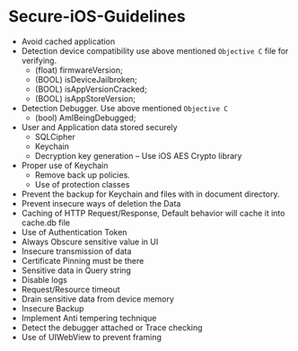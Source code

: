 # Secure-iOS-Guidelines

  - Avoid cached application
  - Detection device compatibility use above mentioned `Objective C` file for verifying.
      - (float) firmwareVersion;
      - (BOOL) isDeviceJailbroken;
      - (BOOL) isAppVersionCracked;
      - (BOOL) isAppStoreVersion;
  - Detection Debugger. Use above mentioned `Objective C`
      - (bool) AmIBeingDebugged;
  - User and Application data stored securely
      - SQLCipher
      - Keychain
      - Decryption key generation – Use iOS AES Crypto library 
  - Proper use of Keychain
      - Remove back up policies.
      - Use of protection classes
  - Prevent the backup for Keychain and files with in document directory.
  - Prevent insecure ways of deletion the Data
  - Caching of HTTP Request/Response, Default behavior will cache it into cache.db file
  - Use of Authentication Token 
  - Always Obscure sensitive value in UI
  - Insecure transmission of data
  - Certificate Pinning must be there
  - Sensitive data in Query string 
  - Disable logs 
  - Request/Resource timeout
  - Drain sensitive data from device memory
  - Insecure Backup
  - Implement Anti tempering technique
  - Detect the debugger attached or Trace checking
  - Use of UIWebView to prevent framing
